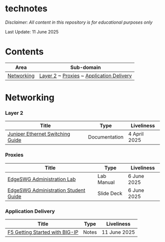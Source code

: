# technotes
_Disclaimer: All content in this repository is for educational purposes only_

Last Update: 11 June 2025

# Contents
| Area | Sub-domain |
| --- | --- |
| [Networking](#networking) | [Layer 2](#layer-2) ~ [Proxies](#proxies) ~ [Application Delivery](#application-delivery)|


# Networking

### Layer 2
| Title | Type | Liveliness |
| --- | --- | --- |
| [Juniper Ethernet Switching Guide](./Juniper/Juniper%20Ethernet%20Switching%20Guide.pdf) | Documentation | 4 April 2025 |

### Proxies
| Title | Type | Liveliness |
| --- | --- | --- |
| [EdgeSWG Administration Lab](./Symantec/EdgeSWG%20Administration%20Lab%20Manual.pdf) | Lab Manual | 6 June 2025 |
| [EdgeSWG Administration Student Guide](./Symantec/EdgeSWG%20Administration%20Student%20Guide.pdf) | Slide Deck | 6 June 2025 |

### Application Delivery
| Title | Type | Liveliness |
| --- | --- | --- |
| [F5 Getting Started with BIG-IP](./F5/BIG-IP%20LTM/Getting%20Started%20with%20BIG-IP.pdf) | Notes | 11 June 2025 |